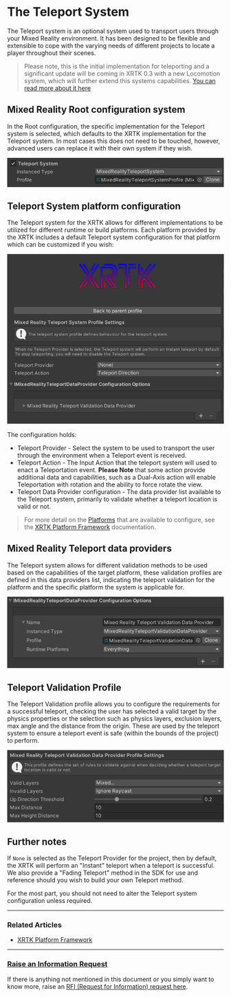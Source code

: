 # The Teleport System

The Teleport system is an optional system used to transport users through your Mixed Reality environment.  It has been designed to be flexible and extensible to cope with the varying needs of different projects to locate a player throughout their scenes.

> Please note, this is the initial implementation for teleporting and a significant update will be coming in XRTK 0.3 with a new Locomotion system, which will further extend this systems capabilities.
> [You can read more about it here](https://github.com/XRTK/XRTK-Core/issues/730)

## Mixed Reality Root configuration system

In the Root configuration, the specific implementation for the Teleport system is selected, which defaults to the XRTK implementation for the Teleport system.  In most cases this does not need to be touched, however, advanced users can replace it with their own system if they wish.

![](../../images/Configuration/TeleportSystem/TeleportSystemProfile.png)

## Teleport System platform configuration

The Teleport system for the XRTK allows for different implementations to be utilized for different runtime or build platforms. Each platform provided by the XRTK includes a default Teleport system configuration for that platform which can be customized if you wish:

![](../../images/Configuration/TeleportSystem/TeleportSystemSettings.png)

The configuration holds:

* Teleport Provider - Select the system to be used to transport the user through the environment when a Teleport event is received.
* Teleport Action - The Input Action that the teleport system will used to enact a Teleportation event.  **Please Note** that some action provide additional data and capabilities, such as a Dual-Axis action will enable Teleportation with rotation and the ability to force rotate the view.
* Teleport Data Provider configuration - The data provider list available to the Teleport system, primarily to validate whether a teleport location is valid or not.

> For more detail on the [Platforms](08-platform-framework.md) that are available to configure, see the [XRTK Platform Framework](08-platform-framework.md) documentation.

## Mixed Reality Teleport data providers

The Teleport system allows for different validation methods to be used based on the capabilities of the target platform, these validation profiles are defined in this data providers list, indicating the teleport validation for the platform and the specific platform the system is applicable for.

![](../../images/Configuration/TeleportSystem/TeleportSystemDataProviders.png)

## Teleport Validation Profile

The Teleport Validation profile allows you to configure the requirements for a successful teleport, checking the user has selected a valid target by the physics properties or the selection such as physics layers, exclusion layers, max angle and the distance from the origin.  These are used by the teleport system to ensure a teleport event is safe (within the bounds of the project) to perform.

![](../../images/Configuration/TeleportSystem/TeleportValidationOptions.png)

## Further notes

If `None` is selected as the Teleport Provider for the project, then by default, the XRTK will perform an "Instant" teleport when a teleport is successful.  We also provide a "Fading Teleport" method in the SDK for use and reference should you wish to build your own Teleport method.

For the most part, you should not need to alter the Teleport system configuration unless required.

---

### Related Articles

* [XRTK Platform Framework](08-platform-framework.md)

---

### [**Raise an Information Request**](https://github.com/XRTK/XRTK-Core/issues/new?assignees=&labels=question&template=request_for_information.md&title=)

If there is anything not mentioned in this document or you simply want to know more, raise an [RFI (Request for Information) request here](https://github.com/XRTK/XRTK-Core/issues/new?assignees=&labels=question&template=request_for_information.md&title=).
